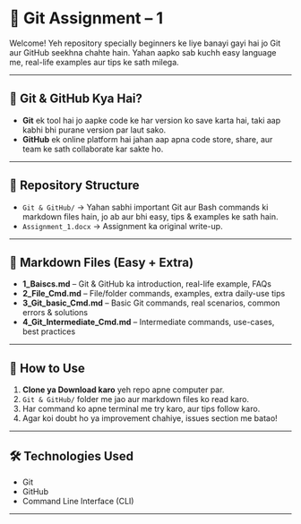 # 📘 Git Assignment – 1

Welcome! Yeh repository specially beginners ke liye banayi gayi hai jo Git aur GitHub seekhna chahte hain. Yahan aapko sab kuchh easy language me, real-life examples aur tips ke sath milega.

---

## 🤔 Git & GitHub Kya Hai?
- **Git** ek tool hai jo aapke code ke har version ko save karta hai, taki aap kabhi bhi purane version par laut sako.
- **GitHub** ek online platform hai jahan aap apna code store, share, aur team ke sath collaborate kar sakte ho.

---

## 📂 Repository Structure

* `Git & GitHub/` → Yahan sabhi important Git aur Bash commands ki markdown files hain, jo ab aur bhi easy, tips & examples ke sath hain.
* `Assignment_1.docx` → Assignment ka original write-up.

---

## 📑 Markdown Files (Easy + Extra)
- **1_Baiscs.md** – Git & GitHub ka introduction, real-life example, FAQs
- **2_File_Cmd.md** – File/folder commands, examples, extra daily-use tips
- **3_Git_basic_Cmd.md** – Basic Git commands, real scenarios, common errors & solutions
- **4_Git_Intermediate_Cmd.md** – Intermediate commands, use-cases, best practices

---

## 🚀 How to Use
1. **Clone ya Download karo** yeh repo apne computer par.
2. `Git & GitHub/` folder me jao aur markdown files ko read karo.
3. Har command ko apne terminal me try karo, aur tips follow karo.
4. Agar koi doubt ho ya improvement chahiye, issues section me batao!

---

## 🛠 Technologies Used
* Git
* GitHub
* Command Line Interface (CLI)

---